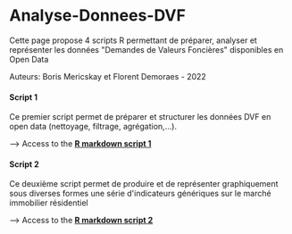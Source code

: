# Analyse-Donnees-DVF
Cette page propose 4 scripts R permettant de préparer, analyser et représenter les données "Demandes de Valeurs Foncières" disponibles en Open Data

Auteurs: Boris Mericskay et Florent Demoraes - 2022

#### Script 1 
Ce premier script permet de préparer et structurer les données DVF en open data (nettoyage, filtrage, agrégation,...).

--> Access to the <a href="https://github.com/ESO-Rennes/Analyse-Donnees-DVF/blob/main/ScriptDVF1.Rmd" target="_blank" rel="noopener"><strong>R markdown script 1</strong></a>


#### Script 2 
Ce deuxième script permet de produire et de représenter graphiquement sous diverses formes une série d'indicateurs génériques sur le marché immobilier résidentiel

--> Access to the <a href="https://github.com/ESO-Rennes/Analyse-Donnees-DVF/blob/main/ScriptDVF2.Rmd" target="_blank" rel="noopener"><strong>R markdown script 2</strong></a>

<br>
<br>
